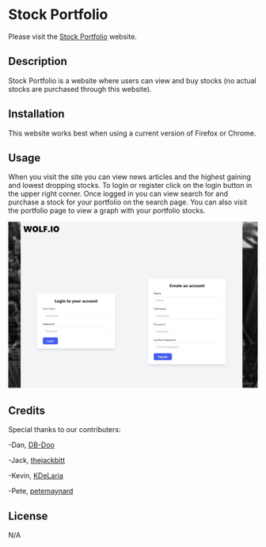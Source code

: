 # Stock Portfolio

Please visit the [Stock Portfolio](https://stock-portfolio-app-0d5fa262dd91.herokuapp.com/) website.

## Description
Stock Portfolio is a website where users can view and buy stocks \(no actual stocks are purchased through this website\).

## Installation

This website works best when using a current version of Firefox or Chrome.

## Usage

When you visit the site you can view news articles and the highest gaining and lowest dropping stocks. To login or register click on the login button in the upper right corner. Once logged in you can view search for and purchase a stock for your portfolio on the search page.  You can also visit the portfolio page to view a graph with your portfolio stocks.
<!-- ![homepage](./public/images/screenshot1.jpg)

When you visit the site you can click on the "read more" button to view the pets that are available for adoption. -->
 
![login page](./server/screenshots4readme/screenshot2.png)

<!--
![search page](./public/images/screenshot2.png)
 
![portfolio page](./public/images/screenshot3.jpg)

When you click the "Sign Up" a signup page will appear and you will be able to enter your email and password. Once you have entered your information you can  click on the "Sign Up button to register your account.  You will be prompted with a few questions about your pet preferences.  -->

## Credits
Special thanks to our contributers:

-Dan, [DB-Doo](https://github.com/DB-Doo)

-Jack, [thejackbitt](https://github.com/thejackbitt)

-Kevin, [KDeLaria](https://github.com/KDeLaria)

-Pete, [petemaynard](https://github.com/petemaynard)

## License
N/A